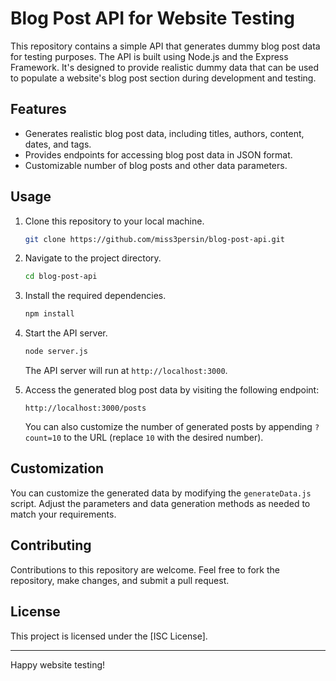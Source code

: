 # Blog Post API for Website Testing

This repository contains a simple API that generates dummy blog post data for testing purposes. The API is built using Node.js and the Express Framework. It's designed to provide realistic dummy data that can be used to populate a website's blog post section during development and testing.

## Features

- Generates realistic blog post data, including titles, authors, content, dates, and tags.
- Provides endpoints for accessing blog post data in JSON format.
- Customizable number of blog posts and other data parameters.

## Usage

1. Clone this repository to your local machine.

   ```sh
   git clone https://github.com/miss3persin/blog-post-api.git
   ```

2. Navigate to the project directory.

   ```sh
   cd blog-post-api
   ```

3. Install the required dependencies.

   ```sh
   npm install
   ```

4. Start the API server.

   ```sh
   node server.js
   ```

   The API server will run at `http://localhost:3000`.

5. Access the generated blog post data by visiting the following endpoint:

   ```
   http://localhost:3000/posts
   ```

   You can also customize the number of generated posts by appending `?count=10` to the URL (replace `10` with the desired number).

## Customization

You can customize the generated data by modifying the `generateData.js` script. Adjust the parameters and data generation methods as needed to match your requirements.

## Contributing

Contributions to this repository are welcome. Feel free to fork the repository, make changes, and submit a pull request.

## License

This project is licensed under the [ISC License].

---

Happy website testing!

